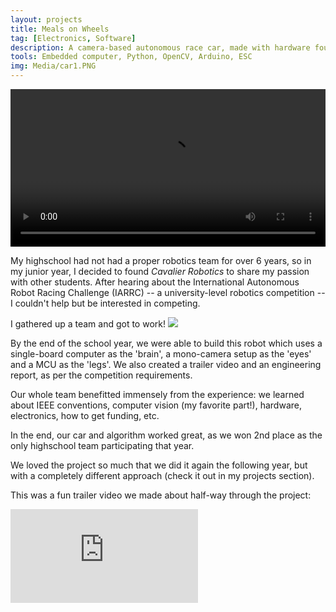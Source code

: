 ```yaml
---
layout: projects
title: Meals on Wheels
tag: [Electronics, Software]
description: A camera-based autonomous race car, made with hardware found around the house with the goal of promoting research in autonomy for younger students.
tools: Embedded computer, Python, OpenCV, Arduino, ESC 
img: Media/car1.PNG
---
```

<video controls src="/Media/IARRCCTV.mp4" width="100%">
	Sorry, your browser doesn't support embedded videos.
</video>

My highschool had not had a proper robotics team for over 6 years, so in my junior year, I decided to found *Cavalier Robotics* to share my passion with other students. After hearing about the International Autonomous Robot Racing Challenge (IARRC) -- a university-level robotics competition -- I couldn't help but be interested in competing.

I gathered up a team and got to work!
<img src="/Media/AutonomousCar.gif">

By the end of the school year, we were able to build this robot which uses a single-board computer as the 'brain', a mono-camera setup as the 'eyes' and a MCU as the 'legs'. We also created a trailer video and an engineering report, as per the competition requirements.

Our whole team benefitted immensely from the experience: we learned about IEEE conventions, computer vision (my favorite part!), hardware, electronics, how to get funding, etc.

In the end, our car and algorithm worked great, as we won 2nd place as the only highschool team participating that year. 

We loved the project so much that we did it again the following year, but with a completely different approach (check it out in my projects section).

This was a fun trailer video we made about half-way through the project:
<iframe src="https://www.youtube.com/embed/37YYdbE1FO8" frameborder="0" allow="autoplay; encrypted-media" allowfullscreen></iframe>
